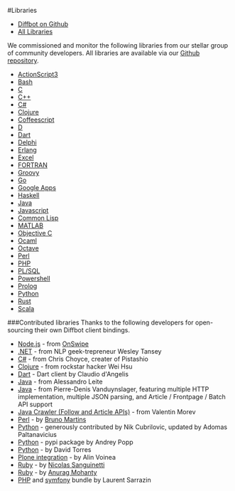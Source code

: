 #Libraries
* [Diffbot on Github](http://www.github.com/diffbot)
* [All Libraries](http://www.github.com/diffbot)

We commissioned and monitor the following libraries from our stellar group of community developers. All libraries are available via our [Github repository](https://github.com/diffbot).
<ul>
  <li><a target="_blank" href="https://github.com/diffbot/diffbot-as3-client">ActionScript3</a></li>
  <li><a target="_blank" href="https://github.com/diffbot/diffbot-bash-client">Bash</a></li>
  <li><a target="_blank" href="https://github.com/diffbot/diffbot-c-client">C</a></li>
  <li><a target="_blank" href="https://github.com/diffbot/diffbot-cpp-client">C++</a></li>
  <li><a target="_blank" href="https://github.com/diffbot/diffbot-csharp-client">C#</a></li>
  <li><a target="_blank" href="https://github.com/diffbot/diffbot-clojure-client">Clojure</a></li>
  <li><a target="_blank" href="https://github.com/diffbot/diffbot-coffeescript-client">Coffeescript</a></li>
  <li><a target="_blank" href="https://github.com/diffbot/diffbot-d-client">D</a></li>
  <li><a target="_blank" href="https://github.com/diffbot/diffbot-dart-client">Dart</a></li>
  <li><a target="_blank" href="https://github.com/diffbot/diffbot-delphi-client">Delphi</a></li>
  <li><a target="_blank" href="https://github.com/diffbot/diffbot-erlang-client">Erlang</a></li>
  <li><a target="_blank" href="https://github.com/diffbot/diffbot-excel-client">Excel</a></li>
  <li><a target="_blank" href="https://github.com/diffbot/diffbot-fortran-client">FORTRAN</a></li>
  <li><a target="_blank" href="https://github.com/diffbot/diffbot-groovy-client">Groovy</a></li>
  <li><a target="_blank" href="https://github.com/diffbot/diffbot-go-client">Go</a></li>
  <li><a target="_blank" href="https://github.com/diffbot/diffbot-google-apps-client">Google Apps</a></li>
  <li><a target="_blank" href="https://github.com/diffbot/diffbot-haskell-client">Haskell</a></li>
  <li><a target="_blank" href="https://github.com/diffbot/diffbot-java-client">Java</a></li>
  <li><a target="_blank" href="https://github.com/diffbot/diffbot-js-client">Javascript</a></li>
  <li><a target="_blank" href="https://github.com/diffbot/diffbot-lisp-client">Common Lisp</a></li>
  <li><a target="_blank" href="https://github.com/diffbot/diffbot-matlab-client">MATLAB</a></li>
  <li><a target="_blank" href="https://github.com/diffbot/diffbot-objc-client">Objective C</a></li>
  <li><a target="_blank" href="https://github.com/diffbot/diffbot-ocaml-client">Ocaml</a></li>
  <li><a target="_blank" href="https://github.com/diffbot/diffbot-octave-client">Octave</a></li>
  <li><a target="_blank" href="https://github.com/diffbot/diffbot-perl-client">Perl</a></li>
  <li><a target="_blank" href="https://github.com/diffbot/diffbot-php-client">PHP</a></li>
  <li><a target="_blank" href="https://github.com/diffbot/diffbot-plsql-client">PL/SQL</a></li>
  <li><a target="_blank" href="https://github.com/diffbot/diffbot-powershell-client">Powershell</a></li>
  <li><a target="_blank" href="https://github.com/diffbot/diffbot-prolog-client">Prolog</a></li>
  <li><a target="_blank" href="https://github.com/diffbot/diffbot-python-client">Python</a></li>
  <li><a target="_blank" href="https://github.com/diffbot/diffbot-rust-client">Rust</a></li>
  <li><a target="_blank" href="https://github.com/diffbot/diffbot-scala-client">Scala</a></li>
</ul>
###Contributed libraries
Thanks to the following developers for open-sourcing their own Diffbot client bindings.



<ul>
  <li><a href="https://github.com/markbao/node-diffbot" target="_new">Node.js</a> - from <a href="http://www.onswipe.com" target="_new">OnSwipe</a></li>
  <li><a href="https://github.com/tansey/diffbot" target="_new">.NET</a> - from NLP geek-trepreneur Wesley Tansey</li>
  <li><a href="https://github.com/TheRightChoyce/diffbot-csharp" target="_new">C#</a> - from Chris Choyce, creater of Pistashio</li>
  <li><a href="https://github.com/yayitswei/diffbot-clj" target="_new">Clojure</a> - from rockstar hacker Wei Hsu</li>

  <li><a href="http://pub.dartlang.org/packages/diffbot" target="_new">Dart</a> - Dart client by Claudio d'Angelis</li>
  <li><a href="https://github.com/alessandroleite/jdiffbot" target="_new">Java</a> - from Alessandro Leite</li>
  <li><a href="https://github.com/vanduynslagerp/diffbot-java-sdk" target="_new">Java</a> - from Pierre-Denis Vanduynslager, featuring multiple HTTP implementation, multiple JSON parsing, and Article / Frontpage / Batch API support
  </li><li><a href="https://github.com/vmorev/crawler" target="_new">Java Crawler (Follow and Article APIs)</a> - from Valentin Morev</li>
  <li><a href="https://metacpan.org/module/Net::DiffBot" target="_new">Perl</a> - by <a href="https://metacpan.org/author/BSM" target="_new">Bruno Martins</a></li>
  <li><a href="https://github.com/nikcub/py-diffbot" target="_new">Python</a> - generously contributed by Nik Cubrilovic, updated by Adomas Paltanavicius</li>
  <li><a href="http://pypi.python.org/pypi/diffbot/0.1" target="_new">Python</a> - pypi package by Andrey Popp</li>
  <li><a href="https://gist.github.com/1337245" target="_new">Python</a> - by David Torres</li>
  <li><a href="http://pypi.python.org/pypi/collective.diffbot/1.0" target="_new">Plone integration</a> - by Alin Voinea</li>
  <li><a href="https://rubygems.org/gems/diffbot" target="_new">Ruby</a> - by <a href="http://tinder.com" target="_new">Nicolas Sanguinetti</a></li>
  <li><a href="https://github.com/tevren/biffbot" target="_new">Ruby</a> - by <a href="https://github.com/tevren" target="_new">Anurag Mohanty</a></li>
  <li><a href="https://github.com/Laurent-Sarrazin/diffbot-php" target="_new">PHP</a> and <a href="https://github.com/Laurent-Sarrazin/LaurentSarrazinDiffbotBundle" target="_new">symfony</a> bundle by Laurent Sarrazin</li>
  </ul>